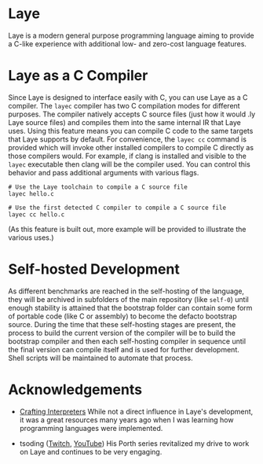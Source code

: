 # Laye

Laye is a modern general purpose programming language aiming to provide a C-like experience with additional low- and zero-cost language features.

# Laye as a C Compiler

Since Laye is designed to interface easily with C, you can use Laye as a C compiler. The `layec` compiler has two C compilation modes for different purposes. The compiler natively accepts C source files (just how it would .ly Laye source files) and compiles them into the same internal IR that Laye uses. Using this feature means you can compile C code to the same targets that Laye supports by default. For convenience, the `layec cc` command is provided which will invoke other installed compilers to compile C directly as those compilers would. For example, if clang is installed and visible to the `layec` executable then clang will be the compiler used. You can control this behavior and pass additional arguments with various flags.

```
# Use the Laye toolchain to compile a C source file
layec hello.c

# Use the first detected C compiler to compile a C source file
layec cc hello.c
```

(As this feature is built out, more example will be provided to illustrate the various uses.)

# Self-hosted Development

As different benchmarks are reached in the self-hosting of the language, they will be archived in subfolders of the main repository (like `self-0`) until enough stability is attained that the bootstrap folder can contain some form of portable code (like C or assembly) to become the defacto bootstrap source. During the time that these self-hosting stages are present, the process to build the current version of the compiler will be to build the bootstrap compiler and then each self-hosting compiler in sequence until the final version can compile itself and is used for further development. Shell scripts will be maintained to automate that process.

# Acknowledgements

- [Crafting Interpreters](https://craftinginterpreters.com)
While not a direct influence in Laye's development, it was a great resources many years ago when I was learning how programming languages were implemented.

- tsoding ([Twitch](https://twitch.tv/tsoding), [YouTube](https://www.youtube.com/channel/UCrqM0Ym_NbK1fqeQG2VIohg))
His Porth series revitalized my drive to work on Laye and continues to be very engaging.
